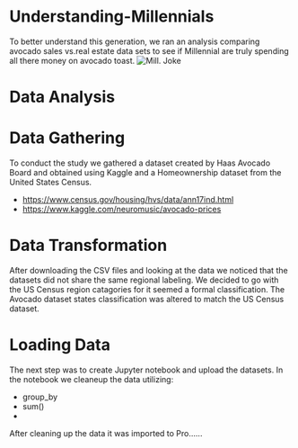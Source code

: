 # Understanding-Millennials
To better understand this generation, we ran an analysis comparing avocado sales vs.real estate data sets to see if Millennial are truly spending all there money on avocado toast.
![Mill. Joke](GitHub\Understanding-Millennials\Millennial-meme.PNG)

# Data Analysis 

# Data Gathering 

To conduct the study we gathered a dataset created by Haas Avocado Board and obtained using Kaggle and a Homeownership dataset from the United States Census.
  * https://www.census.gov/housing/hvs/data/ann17ind.html
  * https://www.kaggle.com/neuromusic/avocado-prices
# Data Transformation
After downloading the CSV files and looking at the data we noticed that the datasets did not share the same regional labeling. We decided to go with the US Census region catagories for it seemed a formal classification. The Avocado dataset states classification was altered to match the US Census dataset. 

# Loading Data
The next step was to create Jupyter notebook and upload the datasets. In the notebook we cleaneup the data utilizing:
  * group_by
  * sum()
  *
  After cleaning up the data it was imported to Pro......
